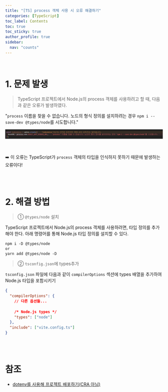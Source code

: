 ```yaml
---
title: "[TS] process 객체 사용 시 오류 해결하기"
categories: [TypeScript]
toc_label: Contents
toc: true
toc_sticky: true
author_profile: true
sidebar:
  nav: "counts"
---
```


<br>

# 1. 문제 발생

> TypeScript 프로젝트에서 Node.js의 process 객체를 사용하려고 할 때, 다음과 같은 오류가 발생하였다.

"`process` 이름을 찾을 수 없습니다. 노드의 형식 정의를 설치하려는 경우 `npm i --save-dev @types/node`를 시도합니다."

![](/assets/images/2024/2024-09-21-15-38-02.png)

<br>

➡️ 이 오류는 TypeScript가 `process` 객체의 타입을 인식하지 못하기 때문에 발생하는 오류이다!

<br><br>

# 2. 해결 방법

> ① `@types/node` 설치

TypeScript 프로젝트에서 Node.js의 process 객체를 사용하려면, 타입 정의를 추가해야 한다. 아래 명령어를 통해 Node.js 타입 정의를 설치할 수 있다.

```shell
npm i -D @types/node
or
yarn add @types/node -D
```

> ② `tsconfig.json`에 types추가

`tsconfig.json` 파일에 다음과 같이 `compilerOptions` 섹션에 types 배열을 추가하여 Node.js 타입을 포함시키기

```json
{
  "compilerOptions": {
    // 다른 옵션들...

    /* Node.js types */
    "types": ["node"]
  },
  "include": ["vite.config.ts"]
}
```

<br><br>

# 참조

- [dotenv를 사용해 프로젝트 배포하기(CRA 아님)](https://velog.io/@circlewee/7.-dotenv%EB%A5%BC-%EC%82%AC%EC%9A%A9%ED%95%B4-%ED%94%84%EB%A1%9C%EC%A0%9D%ED%8A%B8-%EB%B0%B0%ED%8F%AC%ED%95%98%EA%B8%B0CRA-%EC%95%84%EB%8B%98)

<br>

